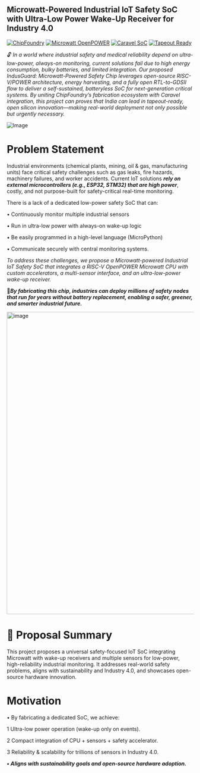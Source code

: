 ## **Microwatt-Powered Industrial IoT Safety SoC with Ultra-Low Power Wake-Up Receiver for Industry 4.0**

[![ChipFoundry](https://img.shields.io/badge/Platform-ChipFoundry-darkblue)](https://chipfoundry.io/challenges/microwatt)
[![Microwatt OpenPOWER](https://img.shields.io/badge/Core-Microwatt%20OpenPOWER-darkred)](https://github.com/antonblanchard/microwatt)
[![Caravel SoC](https://img.shields.io/badge/Integration-Caravel%20SoC-darkgreen)](https://github.com/efabless/caravel)
[![Tapeout Ready](https://img.shields.io/badge/Goal-Tapeout%20Ready-purple)](https://en.wikipedia.org/wiki/Photomask)


🔓 *In a world where industrial safety and medical reliability depend on ultra-low-power, always-on monitoring, current solutions fail due to high energy consumption, bulky batteries, and limited integration. Our proposed IndusGuard: Microwatt-Powered Safety Chip leverages open-source RISC-V/POWER architecture, energy harvesting, and a fully open RTL-to-GDSII flow to deliver a self-sustained, batteryless SoC for next-generation critical systems. By uniting ChipFoundry’s fabrication ecosystem with Caravel integration, this project can proves that India can lead in tapeout-ready, open silicon innovation—making real-world deployment not only possible but urgently necessary.*

![Image](https://github.com/user-attachments/assets/3d98cbc6-7ca3-4f79-8f1a-7e431ba99683)

# Problem Statement

Industrial environments (chemical plants, mining, oil & gas, manufacturing units) face critical safety challenges such as gas leaks, fire hazards, machinery failures, and worker accidents. Current IoT solutions ***rely on external microcontrollers (e.g., ESP32, STM32) that are high power***, costly, and not purpose-built for safety-critical real-time monitoring.

There is a lack of a dedicated low-power safety SoC that can:

• Continuously monitor multiple industrial sensors

• Run in ultra-low power with always-on wake-up logic

• Be easily programmed in a high-level language (MicroPython)

• Communicate securely with central monitoring systems.

 *To address these challenges, we propose a Microwatt-powered Industrial IoT Safety SoC that integrates a RISC-V OpenPOWER Microwatt CPU with custom accelerators, a multi-sensor interface, and an ultra-low-power wake-up receiver.*

🔑***By fabricating this chip, industries can deploy millions of safety nodes that run for years without battery replacement, enabling a safer, greener, and smarter industrial future.***

<img width="1117" height="813" alt="image" src="https://github.com/user-attachments/assets/42dab98f-a2c1-4e2c-8cf8-592842619a2a" />

# 📑 Proposal Summary

This project proposes a universal safety-focused IoT SoC integrating Microwatt with wake-up receivers and multiple sensors for low-power, high-reliability industrial monitoring. It addresses real-world safety problems, aligns with sustainability and Industry 4.0, and showcases open-source hardware innovation.

# Motivation

• By fabricating a dedicated SoC, we achieve:

   1 Ultra-low power operation (wake-up only on events).

   2 Compact integration of CPU + sensors + safety accelerator.

   3 Reliability & scalability for trillions of sensors in Industry 4.0.

***• Aligns with sustainability goals and open-source hardware adoption.***
